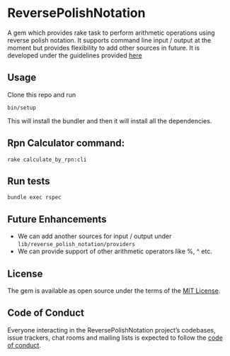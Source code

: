 # ReversePolishNotation
A gem which provides rake task to perform arithmetic operations using reverse polish notation. It supports command line input / output at the moment but provides flexibility to add other sources in future. It is developed under the guidelines provided [here](https://gist.github.com/joedean/078a62b9ec03b38dfc519b3a5f168b07)

## Usage

Clone this repo and run

```
bin/setup
```
This will install the bundler and then it will install all the dependencies.

## Rpn Calculator command:
    rake calculate_by_rpn:cli

## Run tests
    bundle exec rspec    

## Future Enhancements

-  We can add another sources for input / output under `lib/reverse_polish_notation/providers`
-  We can provide support of other arithmetic operators like %, ^ etc.

## License

The gem is available as open source under the terms of the [MIT License](http://opensource.org/licenses/MIT).

## Code of Conduct

Everyone interacting in the ReversePolishNotation project’s codebases, issue trackers, chat rooms and mailing lists is expected to follow the [code of conduct](https://github.com/g-soni/reverse_polish_notation/blob/master/CODE_OF_CONDUCT.md).
